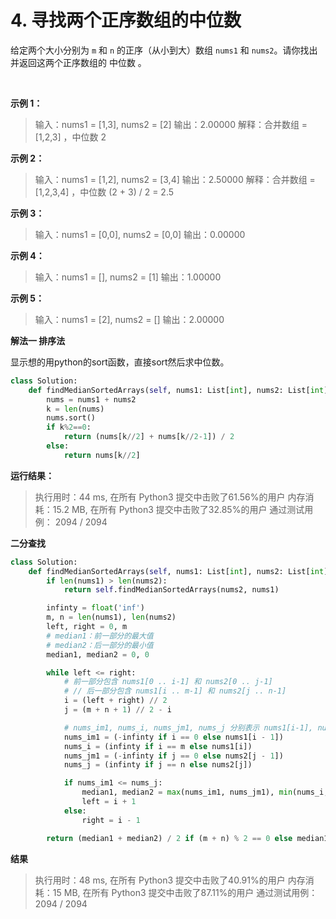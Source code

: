 # 4. 寻找两个正序数组的中位数

给定两个大小分别为 `m` 和 `n` 的正序（从小到大）数组 `nums1` 和 `nums2`。请你找出并返回这两个正序数组的 中位数 。

 

**示例 1：**

>输入：nums1 = [1,3], nums2 = [2]
输出：2.00000
解释：合并数组 = [1,2,3] ，中位数 2

**示例 2：**

>输入：nums1 = [1,2], nums2 = [3,4]
输出：2.50000
解释：合并数组 = [1,2,3,4] ，中位数 (2 + 3) / 2 = 2.5

**示例 3：**

>输入：nums1 = [0,0], nums2 = [0,0]
输出：0.00000

**示例 4：**

>输入：nums1 = [], nums2 = [1]
输出：1.00000

**示例 5：**

>输入：nums1 = [2], nums2 = []
输出：2.00000


**解法一 排序法**

显示想的用python的sort函数，直接sort然后求中位数。

```python
class Solution:
    def findMedianSortedArrays(self, nums1: List[int], nums2: List[int]) -> float:
        nums = nums1 + nums2
        k = len(nums)
        nums.sort()
        if k%2==0:
            return (nums[k//2] + nums[k//2-1]) / 2
        else:
            return nums[k//2]
```

**运行结果：**
>执行用时：44 ms, 在所有 Python3 提交中击败了61.56%的用户
内存消耗：15.2 MB, 在所有 Python3 提交中击败了32.85%的用户
通过测试用例：
2094 / 2094


**二分查找**

```python
class Solution:
    def findMedianSortedArrays(self, nums1: List[int], nums2: List[int]) -> float:
        if len(nums1) > len(nums2):
            return self.findMedianSortedArrays(nums2, nums1)

        infinty = float('inf')
        m, n = len(nums1), len(nums2)
        left, right = 0, m
        # median1：前一部分的最大值
        # median2：后一部分的最小值
        median1, median2 = 0, 0

        while left <= right:
            # 前一部分包含 nums1[0 .. i-1] 和 nums2[0 .. j-1]
            # // 后一部分包含 nums1[i .. m-1] 和 nums2[j .. n-1]
            i = (left + right) // 2
            j = (m + n + 1) // 2 - i

            # nums_im1, nums_i, nums_jm1, nums_j 分别表示 nums1[i-1], nums1[i], nums2[j-1], nums2[j]
            nums_im1 = (-infinty if i == 0 else nums1[i - 1])
            nums_i = (infinty if i == m else nums1[i])
            nums_jm1 = (-infinty if j == 0 else nums2[j - 1])
            nums_j = (infinty if j == n else nums2[j])

            if nums_im1 <= nums_j:
                median1, median2 = max(nums_im1, nums_jm1), min(nums_i, nums_j)
                left = i + 1
            else:
                right = i - 1

        return (median1 + median2) / 2 if (m + n) % 2 == 0 else median1
```

**结果**

>执行用时：48 ms, 在所有 Python3 提交中击败了40.91%的用户
内存消耗：15 MB, 在所有 Python3 提交中击败了87.11%的用户
通过测试用例：2094 / 2094
